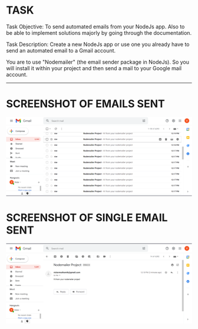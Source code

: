 # TASK

Task Objective: To send automated emails from your NodeJs app. Also to be able to implement solutions majorly by going through the documentation.

Task Description: Create a new NodeJs app or use one you already have to send an automated email to a Gmail account.

You are to use "Nodemailer" (the email sender package in NodeJs). So you will install it within your project and then send a mail to your Google mail account.

---

# SCREENSHOT OF EMAILS SENT

![screenshot of emails sent](https://github.com/redx1t/zuri-training-nodemailer-node-js/blob/master/Screenshots/mails.PNG)

# SCREENSHOT OF SINGLE EMAIL SENT

![screenshot of emails sent](https://github.com/redx1t/zuri-training-nodemailer-node-js/blob/master/Screenshots/individual.PNG)

